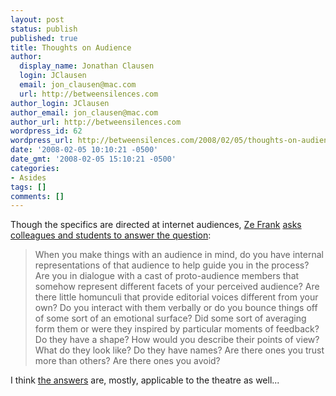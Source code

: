 ```yaml
---
layout: post
status: publish
published: true
title: Thoughts on Audience
author:
  display_name: Jonathan Clausen
  login: JClausen
  email: jon_clausen@mac.com
  url: http://betweensilences.com
author_login: JClausen
author_email: jon_clausen@mac.com
author_url: http://betweensilences.com
wordpress_id: 62
wordpress_url: http://betweensilences.com/2008/02/05/thoughts-on-audience/
date: '2008-02-05 10:10:21 -0500'
date_gmt: '2008-02-05 15:10:21 -0500'
categories:
- Asides
tags: []
comments: []
---
```

<p>Though the specifics are directed at internet audiences, <a href="http://zefrank.com">Ze Frank</a> <a href="http://www.zefrank.com/audience/">asks colleagues and students to answer the question</a>:</p>
<blockquote><p>
When you make things with an audience in mind, do you have internal representations of that audience to help guide you in the process? Are you in dialogue with a cast of proto-audience members that somehow represent different facets of your perceived audience? Are there little homunculi that provide editorial voices different from your own? Do you interact with them verbally or do you bounce things off of some sort of an emotional surface? Did some sort of averaging form them or were they inspired by particular moments of feedback? Do they have a shape? How would you describe their points of view? What do they look like? Do they have names? Are there ones you trust more than others? Are there ones you avoid?
</p></blockquote>
<p>I think <a href="http://www.zefrank.com/audience/">the answers</a> are, mostly, applicable to the theatre as well...</p>
